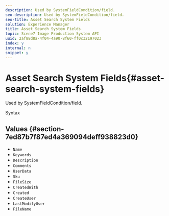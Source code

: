 ```yaml
---
description: Used by SystemFieldCondition/field.
seo-description: Used by SystemFieldCondition/field.
seo-title: Asset Search System Fields
solution: Experience Manager
title: Asset Search System Fields
topic: Scene7 Image Production System API
uuid: 2af88d8a-4f04-4a90-8f60-ff0c32197023
index: y
internal: n
snippet: y
---
```


# Asset Search System Fields{#asset-search-system-fields}

Used by SystemFieldCondition/field.

 Syntax 

## Values {#section-7ed87b7f87ed4a369094deff938823d0}

* `Name` 
* `Keywords` 
* `Description` 
* `Comments` 
* `UserData` 
* `Sku` 
* `FileSize` 
* `CreatedWith` 
* `Created` 
* `CreateUser` 
* `LastModifyUser` 
* `FileName`

